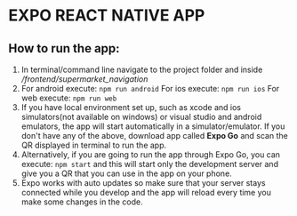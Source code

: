 # EXPO REACT NATIVE APP

## How to run the app:

1. In terminal/command line navigate to the project folder and inside */frontend/supermarket_navigation*
2. For android execute: `npm run android`
For ios execute: `npm run ios`
For web execute: `npm run web`
3. If you have local environment set up, such as xcode and ios simulators(not available on windows) or visual studio and android emulators, the app will start automatically in a simulator/emulator. If you don't have any of the above, download app called **Expo Go** and scan the QR displayed in terminal to run the app.
4. Alternatively, if you are going to run the app through Expo Go, you can execute:
`npm start` and this will start only the development server and give you a QR that you can use in the app on your phone.
5. Expo works with auto updates so make sure that your server stays connected while you develop and the app will reload every time you make some changes in the code.
